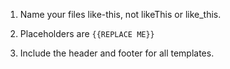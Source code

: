 1. Name your files like-this, not likeThis or like_this.

2. Placeholders are `{{REPLACE ME}}`

3. Include the header and footer for all templates.
